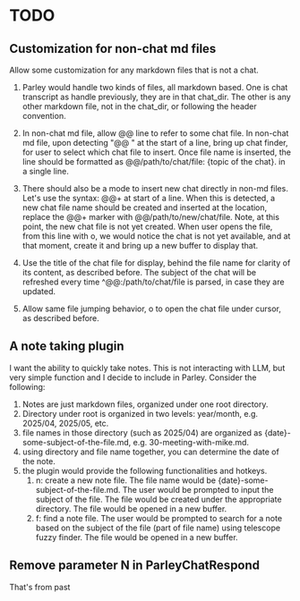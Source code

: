 # TODO

## Customization for non-chat md files

Allow some customization for any markdown files that is not a chat. 

1. Parley would handle two kinds of files, all markdown based. One is chat transcript as handle previously, they are in that chat_dir. The other is any other markdown file, not in the chat_dir, or following the header convention.

2. In non-chat md file, allow @@ line to refer to some chat file. In non-chat md file, upon detecting "@@ " at the start of a line, bring up chat finder, for user to select which chat file to insert. Once file name is inserted, the line should be formatted as @@/path/to/chat/file: {topic of the chat}. in a single line. 

3. There should also be a mode to insert new chat directly in non-md files. Let's use the syntax: @@+ at start of a line. When this is detected, a new chat file name should be created and inserted at the location, replace the @@+ marker with @@/path/to/new/chat/file. Note, at this point, the new chat file is not yet created. When user opens the file, from this line with <C-g>o, we would notice the chat is not yet available, and at that moment, create it and bring up a new buffer to display that. 

4. Use the title of the chat file for display, behind the file name for clarity of its content, as described before. The subject of the chat will be refreshed every time ^@@:/path/to/chat/file is parsed, in case they are updated.

5. Allow same file jumping behavior, <C-g>o to open the chat file under cursor, as described before.

## A note taking plugin

I want the ability to quickly take notes. This is not interacting with LLM, but very simple function and I decide to include in Parley. Consider the following:

1. Notes are just markdown files, organized under one root directory.
2. Directory under root is organized in two levels: year/month, e.g. 2025/04, 2025/05, etc.
3. file names in those directory (such as 2025/04) are organized as {date}-some-subject-of-the-file.md, e.g. 30-meeting-with-mike.md. 
4. using directory and file name together, you can determine the date of the note.
5. the plugin would provide the following functionalities and hotkeys.
    1. <C-n>n: create a new note file. The file name would be {date}-some-subject-of-the-file.md. The user would be prompted to input the subject of the file. The file would be created under the appropriate directory. The file would be opened in a new buffer.
	2. <C-n>f: find a note file. The user would be prompted to search for a note based on the subject of the file (part of file name) using telescope fuzzy finder. The file would be opened in a new buffer.

## Remove parameter N in ParleyChatRespond

That's from past
